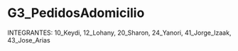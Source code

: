 # G3_PedidosAdomicilio
INTEGRANTES:        10_Keydi, 12_Lohany, 20_Sharon, 24_Yanori, 41_Jorge_Izaak, 43_Jose_Arias
